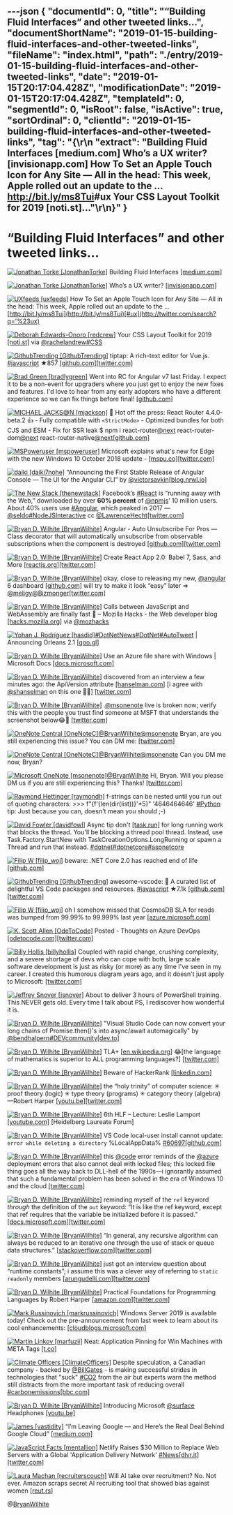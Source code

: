 ---json
{
  "documentId": 0,
  "title": "“Building Fluid Interfaces” and other tweeted links…",
  "documentShortName": "2019-01-15-building-fluid-interfaces-and-other-tweeted-links",
  "fileName": "index.html",
  "path": "./entry/2019-01-15-building-fluid-interfaces-and-other-tweeted-links",
  "date": "2019-01-15T20:17:04.428Z",
  "modificationDate": "2019-01-15T20:17:04.428Z",
  "templateId": 0,
  "segmentId": 0,
  "isRoot": false,
  "isActive": true,
  "sortOrdinal": 0,
  "clientId": "2019-01-15-building-fluid-interfaces-and-other-tweeted-links",
  "tag": "{\r\n  \"extract\": \"Building Fluid Interfaces [medium.com] Who’s a UX writer? [invisionapp.com] How To Set an Apple Touch Icon for Any Site — All in the head: This week, Apple rolled out an update to the ... <http://bit.ly/ms8Tui>#ux Your CSS Layout Toolkit for 2019 [noti.st]...\"\r\n}"
}
---

# “Building Fluid Interfaces” and other tweeted links…

[<img alt="Jonathan Torke [JonathanTorke]" src="https://songhay.blob.core.windows.net:443/shared-social-twitter/JonathanTorke.jpg">](https://jonathantorke.me/) Building Fluid Interfaces [[medium.com]](https://medium.com/@nathangitter/building-fluid-interfaces-ios-swift-9732bb934bf5)

[<img alt="Jonathan Torke [JonathanTorke]" src="https://songhay.blob.core.windows.net:443/shared-social-twitter/JonathanTorke.jpg">](https://jonathantorke.me/) Who’s a UX writer? [[invisionapp.com]](https://www.invisionapp.com/inside-design/ux-writer)

[<img alt="UXfeeds [uxfeeds]" src="https://songhay.blob.core.windows.net:443/shared-social-twitter/uxfeeds.jpg">](https://twitter.com/uxfeeds) How To Set an Apple Touch Icon for Any Site — All in the head: This week, Apple rolled out an update to the ... [http://bit.ly/ms8Tui](http://bit.ly/ms8Tui)[#ux](http://twitter.com/search?q='%23ux)

[<img alt="Deborah Edwards-Onoro [redcrew]" src="https://songhay.blob.core.windows.net:443/shared-social-twitter/redcrew.jpg">](https://www.lireo.com/) Your CSS Layout Toolkit for 2019 [[noti.st]](https://noti.st/rachelandrew/QEhSSc) via [@rachelandrew](http://twitter.com/@rachelandrew)[#CSS](http://twitter.com/search?q='%23CSS)

[<img alt="GithubTrending [GithubTrending]" src="https://songhay.blob.core.windows.net:443/shared-social-twitter/GithubTrending.jpg">](https://twitter.com/GithubTrending) tiptap: A rich-text editor for Vue.js. [#javascript](http://twitter.com/search?q='%23javascript) ★857 [[github.com]](https://github.com/heyscrumpy/tiptap)[[twitter.com]](https://twitter.com/GithubTrending/status/1049515138846523392/photo/1)

[<img alt="Brad Green [bradlygreen]" src="https://songhay.blob.core.windows.net:443/shared-social-twitter/bradlygreen.jpg">](http://google.com/+BradGreen) Went into RC for Angular v7 last Friday. I expect it to be a non-event for upgraders where you just get to enjoy the new fixes and features. I'd love to hear from any early adopters who have a different experience so we can fix things before final! [[github.com]](https://github.com/angular/angular/blob/master/CHANGELOG.md)

[<img alt="MICHAEL JACKS😅N [mjackson]" src="https://songhay.blob.core.windows.net:443/shared-social-twitter/mjackson.jpg">](https://mjackson.me/) 📣 Hot off the press: React Router 4.4.0-beta.2 👍 - Fully compatible with `<StrictMode>` - Optimized bundles for both CJS and ESM - Fix for SSR leak $ npm i react-router[@next](http://twitter.com/@next) react-router-dom[@next](http://twitter.com/@next) react-router-native[@next](http://twitter.com/@next)[[github.com]](https://github.com/ReactTraining/react-router/releases/tag/v4.4.0-beta.2)

[<img alt="MSPoweruser [mspoweruser]" src="https://songhay.blob.core.windows.net:443/shared-social-twitter/mspoweruser.jpg">](http://mspoweruser.com/) Microsoft explains what's new for Edge with the new Windows 10 October 2018 update - [[mspu.co]](https://mspu.co/2Nnhqn4)[[twitter.com]](https://twitter.com/mspoweruser/status/1047918027830951936/photo/1)

[<img alt="daiki [daiki7nohe]" src="https://songhay.blob.core.windows.net:443/shared-social-twitter/daiki7nohe.jpg">](https://twitter.com/daiki7nohe) “Announcing the First Stable Release of Angular Console — The UI for the Angular CLI” by [@victorsavkin](http://twitter.com/@victorsavkin)[[blog.nrwl.io]](https://blog.nrwl.io/announcing-the-first-stable-release-of-angular-console-the-ui-for-the-angular-cli-bb19093a92d4)

[<img alt="The New Stack [thenewstack]" src="https://songhay.blob.core.windows.net:443/shared-social-twitter/thenewstack.png">](http://thenewstack.io/) Facebook’s [#React](http://twitter.com/search?q='%23React) is “running away with the Web,” downloaded by over **60% percent** of [@npmjs](http://twitter.com/@npmjs)’ 10 million users. About 40% users use [#Angular](http://twitter.com/search?q='%23Angular), which peaked in 2017 — [@seldo](http://twitter.com/@seldo)[#NodeJSInteractive](http://twitter.com/search?q='%23NodeJSInteractive) cc [@LawrenceHecht](http://twitter.com/@LawrenceHecht)[[twitter.com]](https://twitter.com/thenewstack/status/1050186356373241856/photo/1)

[<img alt="Bryan D. Wilhite [BryanWilhite]" src="https://songhay.blob.core.windows.net:443/shared-social-twitter/BryanWilhite.jpeg">](http://songhayblog.azurewebsites.net/) Angular - Auto Unsubscribe For Pros —Class decorator that will automatically unsubscribe from observable subscriptions when the component is destroyed [[github.com]](https://github.com/NetanelBasal/ngx-auto-unsubscribe)[[twitter.com]](https://twitter.com/BryanWilhite/status/1048790226837991429/photo/1)

[<img alt="Bryan D. Wilhite [BryanWilhite]" src="https://songhay.blob.core.windows.net:443/shared-social-twitter/BryanWilhite.jpeg">](http://songhayblog.azurewebsites.net/) Create React App 2.0: Babel 7, Sass, and More [[reactjs.org]](https://reactjs.org/blog/2018/10/01/create-react-app-v2.html)[[twitter.com]](https://twitter.com/BryanWilhite/status/1048672976692903936/photo/1)

[<img alt="Bryan D. Wilhite [BryanWilhite]" src="https://songhay.blob.core.windows.net:443/shared-social-twitter/BryanWilhite.jpeg">](http://songhayblog.azurewebsites.net/) okay, close to releasing my new, [@angular](http://twitter.com/@angular) 6 dashboard [[github.com]](https://github.com/BryanWilhite/Songhay.Dashboard) will try to make it look “easy” later => [@meligy](http://twitter.com/@meligy)[@Bizmonger](http://twitter.com/@Bizmonger)[[twitter.com]](https://twitter.com/BryanWilhite/status/1049413752955629568/photo/1)

[<img alt="Bryan D. Wilhite [BryanWilhite]" src="https://songhay.blob.core.windows.net:443/shared-social-twitter/BryanWilhite.jpeg">](http://songhayblog.azurewebsites.net/) Calls between JavaScript and WebAssembly are finally fast 🎉 – Mozilla Hacks - the Web developer blog [[hacks.mozilla.org]](https://hacks.mozilla.org/2018/10/calls-between-javascript-and-webassembly-are-finally-fast-%f0%9f%8e%89) via [@mozhacks](http://twitter.com/@mozhacks)

[<img alt="Yohan J. Rodríguez [hasdid]" src="https://songhay.blob.core.windows.net:443/shared-social-twitter/hasdid.jpg">](https://t.co/w9cILKDGd9)[#DotNetNews](http://twitter.com/search?q='%23DotNetNews)[#DotNet](http://twitter.com/search?q='%23DotNet)[#AutoTweet](http://twitter.com/search?q='%23AutoTweet) | Announcing Orleans 2.1 [[goo.gl]](https://goo.gl/uE6rBm)

[<img alt="Bryan D. Wilhite [BryanWilhite]" src="https://songhay.blob.core.windows.net:443/shared-social-twitter/BryanWilhite.jpeg">](http://songhayblog.azurewebsites.net/) Use an Azure file share with Windows | Microsoft Docs [[docs.microsoft.com]](https://docs.microsoft.com/en-us/azure/storage/files/storage-how-to-use-files-windows?WT.mc_id=twitter)

[<img alt="Bryan D. Wilhite [BryanWilhite]" src="https://songhay.blob.core.windows.net:443/shared-social-twitter/BryanWilhite.jpeg">](http://songhayblog.azurewebsites.net/) discovered from an interview a few minutes ago: the ApiVersion attribute [[hanselman.com]](https://www.hanselman.com/blog/ASPNETCoreRESTfulWebAPIVersioningMadeEasy.aspx) [i agree with [@shanselman](http://twitter.com/@shanselman) on this one 🤠😂] [[twitter.com]](https://twitter.com/BryanWilhite/status/1050489088367722496/photo/1)

[<img alt="Bryan D. Wilhite [BryanWilhite]" src="https://songhay.blob.core.windows.net:443/shared-social-twitter/BryanWilhite.jpeg">](http://songhayblog.azurewebsites.net/) .[@msonenote](http://twitter.com/@msonenote) live is broken now; verify this with the people you trust find someone at MSFT that understands the screenshot below😂🤠 [[twitter.com]](https://twitter.com/BryanWilhite/status/1050150204853243905/photo/1)

[<img alt="OneNote Central [OneNoteC]" src="https://songhay.blob.core.windows.net:443/shared-social-twitter/OneNoteC.jpg">](http://onen.link/onenote-community-notebook-read-only)[@BryanWilhite](http://twitter.com/@BryanWilhite)[@msonenote](http://twitter.com/@msonenote) Bryan, are you still experiencing this issue? You can DM me: [[twitter.com]](https://twitter.com/messages/compose?recipient_id=2582768738)

[<img alt="OneNote Central [OneNoteC]" src="https://songhay.blob.core.windows.net:443/shared-social-twitter/OneNoteC.jpg">](http://onen.link/onenote-community-notebook-read-only)[@BryanWilhite](http://twitter.com/@BryanWilhite)[@msonenote](http://twitter.com/@msonenote) Can you DM me now, Bryan?

[<img alt="Microsoft OneNote [msonenote]" src="https://songhay.blob.core.windows.net:443/shared-social-twitter/msonenote.jpg">](http://www.onenote.com/)[@BryanWilhite](http://twitter.com/@BryanWilhite) Hi, Bryan. Will you please DM us if you are still experiencing this? Thanks! [[twitter.com]](https://twitter.com/messages/compose?recipient_id=23735316)

[<img alt="Raymond Hettinger [raymondh]" src="https://songhay.blob.core.windows.net:443/shared-social-twitter/raymondh.jpg">](https://rhettinger.wordpress.com/) f-strings can be nested until you run out of quoting characters: >>> f"{f'{len(dir(list))}'*5}" '4646464646' [#Python](http://twitter.com/search?q='%23Python) tip: Just because you can, doesn't mean you should ;-)

[<img alt="David Fowler [davidfowl]" src="https://songhay.blob.core.windows.net:443/shared-social-twitter/davidfowl.jpeg">](http://davidfowl.com/) Async tip don't [[task.run]](http://Task.Run) for long running work that blocks the thread. You'll be blocking a thread pool thread. Instead, use Task.Factory.StartNew with TaskCreationOptions.LongRunning or spawn a Thread and run that instead. [#dotnet](http://twitter.com/search?q='%23dotnet)[#dotnetcore](http://twitter.com/search?q='%23dotnetcore)[#aspnetcore](http://twitter.com/search?q='%23aspnetcore)

[<img alt="Filip W [filip_woj]" src="https://songhay.blob.core.windows.net:443/shared-social-twitter/filip_woj.jpg">](http://www.strathweb.com/) beware: .NET Core 2.0 has reached end of life [[github.com]](https://github.com/dotnet/announcements/issues/86)

[<img alt="GithubTrending [GithubTrending]" src="https://songhay.blob.core.windows.net:443/shared-social-twitter/GithubTrending.jpg">](https://twitter.com/GithubTrending) awesome-vscode: 🎨 A curated list of delightful VS Code packages and resources. [#javascript](http://twitter.com/search?q='%23javascript) ★7.1k [[github.com]](https://github.com/viatsko/awesome-vscode)[[twitter.com]](https://twitter.com/GithubTrending/status/1048107490179784709/photo/1)

[<img alt="Filip W [filip_woj]" src="https://songhay.blob.core.windows.net:443/shared-social-twitter/filip_woj.jpg">](http://www.strathweb.com/) oh I somehow missed that CosmosDB SLA for reads was bumped from 99.99% to 99.999% last year [[azure.microsoft.com]](https://azure.microsoft.com/en-us/updates/azure-cosmos-db-sla-99-999-percent-read-availability-at-global-scale/)

[<img alt="K. Scott Allen [OdeToCode]" src="https://songhay.blob.core.windows.net:443/shared-social-twitter/OdeToCode.jpg">](http://odetocode.com/blogs/scott/) Posted - Thoughts on Azure DevOps [[odetocode.com]](https://odetocode.com/blogs/scott/archive/2018/10/01/thoughts-on-azure-devops.aspx)[[twitter.com]](https://twitter.com/OdeToCode/status/1046762407622791168/photo/1)

[<img alt="Billy Hollis [billyhollis]" src="https://songhay.blob.core.windows.net:443/shared-social-twitter/billyhollis.jpg">](http://billyhollis.me/) Coupled with rapid change, crushing complexity, and a severe shortage of devs who can cope with both, large scale software development is just as risky (or more) as any time I've seen in my career. I created this humorous diagram years ago, and it doesn't just apply to Microsoft: [[twitter.com]](https://twitter.com/billyhollis/status/1048240892346290176/photo/1)

[<img alt="Jeffrey Snover [jsnover]" src="https://songhay.blob.core.windows.net:443/shared-social-twitter/jsnover.jpg">](http://jsnover.com/) About to deliver 3 hours of PowerShell training. This NEVER gets old. Every time I talk about PS, I rediscover how wonderful it is.

[<img alt="Bryan D. Wilhite [BryanWilhite]" src="https://songhay.blob.core.windows.net:443/shared-social-twitter/BryanWilhite.jpeg">](http://songhayblog.azurewebsites.net/) "Visual Studio Code can now convert your long chains of Promise.then()'s into async/await automagically" by [@bendhalpern](http://twitter.com/@bendhalpern)[#DEVcommunity](http://twitter.com/search?q='%23DEVcommunity)[[dev.to]](https://dev.to/ben/visual-studio-code-can-now-convert-your-long-chains-of-promisethens-into-asyncawait-automagically-1b1b)

[<img alt="Bryan D. Wilhite [BryanWilhite]" src="https://songhay.blob.core.windows.net:443/shared-social-twitter/BryanWilhite.jpeg">](http://songhayblog.azurewebsites.net/) TLA+ [[en.wikipedia.org]](https://en.wikipedia.org/wiki/TLA%2B) 😂[the language of mathematics is superior to ALL programming languages?] [[twitter.com]](https://twitter.com/BryanWilhite/status/1047168250776178688/photo/1)

[<img alt="Bryan D. Wilhite [BryanWilhite]" src="https://songhay.blob.core.windows.net:443/shared-social-twitter/BryanWilhite.jpeg">](http://songhayblog.azurewebsites.net/) Beware of HackerRank [[linkedin.com]](https://www.linkedin.com/pulse/beware-hackerrank-richard-linnell/)

[<img alt="Bryan D. Wilhite [BryanWilhite]" src="https://songhay.blob.core.windows.net:443/shared-social-twitter/BryanWilhite.jpeg">](http://songhayblog.azurewebsites.net/) the “holy trinity” of computer science: ✳ proof theory (logic) ✳ type theory (programs) ✳ category theory (algebra) —Robert Harper [[youtu.be]](https://youtu.be/ev7AYsLljxk?t=872)[[twitter.com]](https://twitter.com/BryanWilhite/status/1051379382814564352/photo/1)

[<img alt="Bryan D. Wilhite [BryanWilhite]" src="https://songhay.blob.core.windows.net:443/shared-social-twitter/BryanWilhite.jpeg">](http://songhayblog.azurewebsites.net/) 6th HLF – Lecture: Leslie Lamport [[youtube.com]](https://www.youtube.com/watch?v=Fq5EQBFLEC8) [Heidelberg Laureate Forum]

[<img alt="Bryan D. Wilhite [BryanWilhite]" src="https://songhay.blob.core.windows.net:443/shared-social-twitter/BryanWilhite.jpeg">](http://songhayblog.azurewebsites.net/) VS Code local-user install cannot update: `error while deleting a directory` %LocalAppData% [#60697](http://twitter.com/search?q='%2360697)[[github.com]](https://github.com/Microsoft/vscode/issues/60697)

[<img alt="Bryan D. Wilhite [BryanWilhite]" src="https://songhay.blob.core.windows.net:443/shared-social-twitter/BryanWilhite.jpeg">](http://songhayblog.azurewebsites.net/) this [@code](http://twitter.com/@code) error reminds of the [@azure](http://twitter.com/@azure) deployment errors that also cannot deal with locked files; this locked file thing goes all the way back to DLL-hell of the 1990s—i ignorantly assumed that such a fundamental problem has been solved in the era of Windows 10 and the cloud [[twitter.com]](https://twitter.com/BryanWilhite/status/1050506175865749504/photo/1)

[<img alt="Bryan D. Wilhite [BryanWilhite]" src="https://songhay.blob.core.windows.net:443/shared-social-twitter/BryanWilhite.jpeg">](http://songhayblog.azurewebsites.net/) reminding myself of the `ref` keyword *through* the definition of the `out` keyword: “It is like the ref keyword, except that ref requires that the variable be initialized before it is passed.” [[docs.microsoft.com]](https://docs.microsoft.com/en-us/dotnet/csharp/language-reference/keywords/out-parameter-modifier)[[twitter.com]](https://twitter.com/BryanWilhite/status/1050492792491847680/photo/1)

[<img alt="Bryan D. Wilhite [BryanWilhite]" src="https://songhay.blob.core.windows.net:443/shared-social-twitter/BryanWilhite.jpeg">](http://songhayblog.azurewebsites.net/) “In general, any recursive algorithm can always be reduced to an iterative one through the use of stack or queue data structures.” [[stackoverflow.com]](https://stackoverflow.com/questions/2799078/permutation-algorithm-without-recursion-java/2799173#2799173)[[twitter.com]](https://twitter.com/BryanWilhite/status/1050225896777338881/photo/1)

[<img alt="Bryan D. Wilhite [BryanWilhite]" src="https://songhay.blob.core.windows.net:443/shared-social-twitter/BryanWilhite.jpeg">](http://songhayblog.azurewebsites.net/) just got an interview question about “runtime constants”; i assume this was a clever way of referring to `static readonly` members [[arungudelli.com]](https://www.arungudelli.com/tutorial/c-sharp/10-differences-between-constant-vs-readonly-static-readonly-fields/)[[twitter.com]](https://twitter.com/BryanWilhite/status/1050487614761914368/photo/1)

[<img alt="Bryan D. Wilhite [BryanWilhite]" src="https://songhay.blob.core.windows.net:443/shared-social-twitter/BryanWilhite.jpeg">](http://songhayblog.azurewebsites.net/) Practical Foundations for Programming Languages by Robert Harper [[amazon.com]](https://www.amazon.com/Practical-Foundations-Programming-Languages-Robert/dp/1107150302?SubscriptionId=1SW6D7X6ZXXR92KVX0G2&tag=thekintespacec00&linkCode=xm2&camp=2025&creative=165953&creativeASIN=1107150302)[[twitter.com]](https://twitter.com/BryanWilhite/status/1051380465184034817/photo/1)

[<img alt="Mark Russinovich [markrussinovich]" src="https://songhay.blob.core.windows.net:443/shared-social-twitter/markrussinovich.jpg">](http://www.markrussinovich.com/) Windows Server 2019 is available today! Check out the pre-announcement from last week to learn about its cool enhancements: [[cloudblogs.microsoft.com]](https://cloudblogs.microsoft.com/windowsserver/2018/09/24/windows-server-2019-announcing-general-availability-in-october/)

[<img alt="Martin Linkov [marfuzii]" src="https://songhay.blob.core.windows.net:443/shared-social-twitter/marfuzii.jpeg">](https://twitter.com/marfuzii) Neat: Application Pinning for Win Machines with META Tags [[t.co]](http://davidwalsh.name/msapplication-task)

[<img alt="Climate Officers [ClimateOfficers]" src="https://songhay.blob.core.windows.net:443/shared-social-twitter/ClimateOfficers.jpg">](http://www.accoonline.org/) Despite speculation, a Canadian company - backed by [@BillGates](http://twitter.com/@BillGates) - is making successful strides in technologies that "suck" [#CO2](http://twitter.com/search?q='%23CO2) from the air but experts warn the method still distracts from the more important task of reducing overall [#carbonemissions](http://twitter.com/search?q='%23carbonemissions)[[bbc.com]](https://www.bbc.com/news/science-environment-44396781)

[<img alt="Bryan D. Wilhite [BryanWilhite]" src="https://songhay.blob.core.windows.net:443/shared-social-twitter/BryanWilhite.jpeg">](http://songhayblog.azurewebsites.net/) Introducing Microsoft [@surface](http://twitter.com/@surface) Headphones [[youtu.be]](https://youtu.be/xFe_ZYtfsZg)

[<img alt="James [vastidity]" src="https://songhay.blob.core.windows.net:443/shared-social-twitter/vastidity.jpg">](https://keybase.io/vastidity) “I’m Leaving Google — and Here’s the Real Deal Behind Google Cloud” [[medium.com]](https://medium.com/@amirh1/im-leaving-google-and-here-s-the-real-deal-behind-google-cloud-1b86513be01b)

[<img alt="JavaScript Facts [mentallion]" src="https://songhay.blob.core.windows.net:443/shared-social-twitter/mentallion.jpg">](https://itunes.apple.com/us/artist/meditaudios/id778919518) Netlify Raises $30 Million to Replace Web Servers with a Global 'Application Delivery Network' [#News](http://twitter.com/search?q='%23News)[[dlvr.it]](http://dlvr.it/QmxTJ3)[[twitter.com]](https://twitter.com/mentallion/status/1050130385684725760/photo/1)

[<img alt="Laura Machan [recruiterscouch]" src="https://songhay.blob.core.windows.net:443/shared-social-twitter/recruiterscouch.png">](http://www.recruiterscouch.wordpress.com/) Will AI take over recruitment? No. Not ever. Amazon scraps secret AI recruiting tool that showed bias against women [[reut.rs]](https://reut.rs/2Od9fPr)

@[BryanWilhite](https://twitter.com/BryanWilhite)
